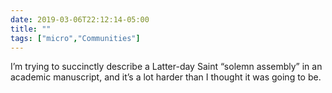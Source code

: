 ```yaml
---
date: 2019-03-06T22:12:14-05:00
title: ""
tags: ["micro","Communities"]
---
```

I’m trying to succinctly describe a Latter-day Saint “solemn assembly” in an academic manuscript, and it’s a lot harder than I thought it was going to be.
